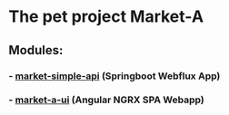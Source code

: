 # The pet project Market-A

## Modules:

### - [market-simple-api](./market-simple-api/readme.md) (Springboot Webflux App)

### - [market-a-ui](./market-a-ui/readme.md) (Angular NGRX SPA Webapp)